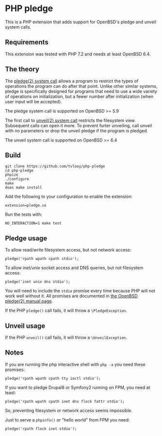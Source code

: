 # PHP pledge

This is a PHP extension that adds support for OpenBSD's pledge and unveil system calls.

## Requirements

This extension was tested with PHP 7.2 and needs at least OpenBSD 6.4.

## The theory

The [pledge(2) system call](http://man.openbsd.org/OpenBSD-current/man2/pledge.2) allows a program to restrict the types
of operations the program can do after that point. Unlike other similar systems, pledge is specifically designed for
programs that need to use a wide variety of operations on initialization, but a fewer number after initialization (when
user input will be accepted).

The pledge system call is supported on OpenBSD >= 5.9

The first call to [unveil(2) system call](http://man.openbsd.org/OpenBSD-current/man2/unveil.2) restricts the filesystem
view. Subsequent calls can open it more. To prevent furter unveiling, call unveil with no parameters or drop the unveil
pledge if the program is pledged.

The unveil system call is supported on OpenBSD >= 6.4

## Build

```
git clone https://github.com/tvlooy/php-pledge
cd php-pledge
phpize
./configure
make
doas make install
```

Add the following to your configuration to enable the extension:

```
extension=pledge.so
```

Run the tests with:

```
NO_INTERACTION=1 make test
```

## Pledge usage

To allow read/write filesystem access, but not network access:

```
pledge('rpath wpath cpath stdio');
```

To allow inet/unix socket access and DNS queries, but not filesystem access:

```
pledge('inet unix dns stdio');
```

You will need to include the ```stdio``` promise every time because PHP will not work well without it. 
All promises are documented in [the OpenBSD pledge(2) manual page](http://man.openbsd.org/OpenBSD-current/man2/pledge.2).

If the PHP ```pledge()``` call fails, it will throw a ```\PledgeException```.

## Unveil usage

If the PHP ```unveil()``` call fails, it will throw a ```\UnveilException```.

## Notes

If you are running the php interactive shell with ```php -a``` you need these promises:

```
pledge('rpath wpath cpath tty ioctl stdio');
```

If you want to pledge Drupal8 or Symfony2 running on FPM, you need at least:

```
pledge('rpath wpath cpath inet dns flock fattr stdio');
```

So, preventing filesystem or network access seems impossible.

Just to serve a ```phpinfo()``` or "hello world" from FPM you need:

```
pledge('rpath flock inet stdio');
```

